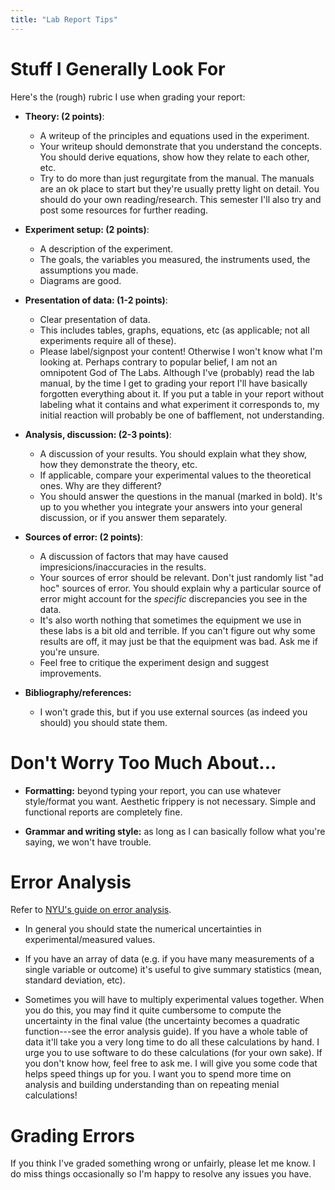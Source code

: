 ```yaml
---
title: "Lab Report Tips"
---
```


# Stuff I Generally Look For

Here's the (rough) rubric I use when grading your report:  

- **Theory: (2 points)**:
	- A writeup of the principles and equations used in the experiment. 
	- Your writeup should demonstrate that you understand the concepts. You should derive equations, show how they relate to each other, etc. 
	- Try to do more than just regurgitate from the manual. The manuals are an ok place to start but they're usually pretty light on detail. You should do your own reading/research. This semester I'll also try and post some resources for further reading. 

- **Experiment setup: (2 points)**:
	- A description of the experiment. 
	- The goals, the variables you measured, the instruments used, the assumptions you made. 
	- Diagrams are good. 

- **Presentation of data: (1-2 points)**:
	- Clear presentation of data. 
	- This includes tables, graphs, equations, etc (as applicable; not all experiments require all of these). 
	- Please label/signpost your content! Otherwise I won't know what I'm looking at. Perhaps contrary to popular belief, I am not an omnipotent God of The Labs. Although I've (probably) read the lab manual, by the time I get to grading your report I'll have basically forgotten everything about it. If you put a table in your report without labeling what it contains and what experiment it corresponds to, my initial reaction will probably be one of bafflement, not understanding. 

- **Analysis, discussion: (2-3 points)**:
	- A discussion of your results. You should explain what they show, how they demonstrate the theory, etc. 
	- If applicable, compare your experimental values to the theoretical ones. Why are they different? 
	- You should answer the questions in the manual (marked in bold). It's up to you whether you integrate your answers into your general discussion, or if you answer them separately. 

- **Sources of error: (2 points)**:
	- A discussion of factors that may have caused impresicions/inaccuracies in the results. 
	- Your sources of error should be relevant. Don't just randomly list "ad hoc" sources of error. You should explain why a particular source of error might account for the *specific* discrepancies you see in the data. 
	- It's also worth nothing that sometimes the equipment we use in these labs is a bit old and terrible. If you can't figure out why some results are off, it may just be that the equipment was bad. Ask me if you're unsure. 
	- Feel free to critique the experiment design and suggest improvements. 

- **Bibliography/references:**
	- I won't grade this, but if you use external sources (as indeed you should) you should state them. 

# Don't Worry Too Much About...

- **Formatting:** beyond typing your report, you can use whatever style/format you want. Aesthetic frippery is not necessary. Simple and functional reports are completely fine. 

- **Grammar and writing style:** as long as I can basically follow what you're saying, we won't have trouble.  

# Error Analysis

Refer to [NYU's guide on error analysis](https://physics.nyu.edu/~physlab/Lab_Main/Error%20Analysis%20for%20premed%20August%2016,%202010.pdf). 

- In general you should state the numerical uncertainties in experimental/measured values. 

- If you have an array of data (e.g. if you have many measurements of a single variable or outcome) it's useful to give summary statistics (mean, standard deviation, etc). 

- Sometimes you will have to multiply experimental values together. When you do this, you may find it quite cumbersome to compute the uncertainty in the final value (the uncertainty becomes a quadratic function---see the error analysis guide). If you have a whole table of data it'll take you a very long time to do all these calculations by hand. I urge you to use software to do these calculations (for your own sake). If you don't know how, feel free to ask me. I will give you some code that helps speed things up for you. I want you to spend more time on analysis and building understanding than on repeating menial calculations!

# Grading Errors

If you think I've graded something wrong or unfairly, please let me know. I do miss things occasionally so I'm happy to resolve any issues you have. 

